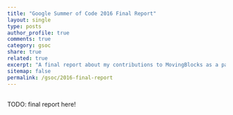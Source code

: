 ```yaml
---
title: "Google Summer of Code 2016 Final Report"
layout: single
type: posts
author_profile: true
comments: true
category: gsoc
share: true
related: true
excerpt: "A final report about my contributions to MovingBlocks as a part of Google Summer of Code 2016."
sitemap: false
permalink: /gsoc/2016-final-report
---
```


<br>
TODO: final report here!